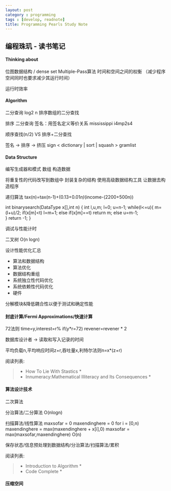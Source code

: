 ```yaml
---
layout: post
category : programming
tags : [develop, readnote]
title: Programming Pearls Study Note
---
```


编程珠玑 - 读书笔记
------------------------

#### Thinking about 

位图数据结构 / dense set
Multiple-Pass算法
时间和空间之间的权衡 （减少程序空间同时也要求减少其运行时间）

运行时效率

#### Algorithm

二分查询 log2 n 
排序数组的二分查找

排序
二分查询
签名：用签名定义等价关系
mississippi i4mp2s4

顺序查找(n/2) VS 排序+二分查找

签名 -> 排序 -> 挤压
sign < dictionary | sort | squash > gramlist

#### Data Structure

编写生成器和模式
数组
构造数据

将重复性的代码改写到数组中
封装复杂的结构
使用高级数据结构工具 
让数据去构造程序

递归算法
tax(n)=tax(n-1)+(0.13+0.01*n)*(income-(2200+500n))

int binarysearch(DataType x[],int n)
{
	int l,u,m;
	l=0;
	u=n-1;
	while(l<=u){
		m=(l+u)/2;
		if(x[m]<t)
			l=m+1;
		else if(x[m]==t)
			return m;
		else 
			u=m-1;	
	}
	return -1;
}

调试与性能计时

二叉树
O(n logn)

设计性能优化汇总
- 算法和数据结构
- 算法优化
- 数据结构重组
- 系统独立性代码优化
- 系统依赖性代码优化
- 硬件

分解模块&降低耦合性以便于测试和确定性能

#### 封底计算/Fermi Approximations/快速计算

72法则 
time=y,interest=r% 
if(y*r=72) 
revener=revener * 2

数据库设计者 -> 读取和写入记录的时间

平均负载n,平均响应时间z+r,吞吐量x,利特尔法则n=x*(z+r)

阅读列表:

> * How To Lie With Stastics *
> * Innumeracy:Mathematical Illiteracy and Its Consequences *


#### 算法设计技术

二次算法

分治算法/二分算法
O(nlogn)

扫描算法/线性算法
maxsofar = 0
maxendinghere = 0
for i = [0,n)
	maxendinghere = max(maxendinghere + x[i],0)
	maxsofar = max(maxsofar,maxendinghere)
O(n)

保存状态/信息预处理到数据结构/分治算法/扫描算法/累积

阅读列表:

> * Introduction to Algorithm *
> * Code Complete *


#### 压缩空间


